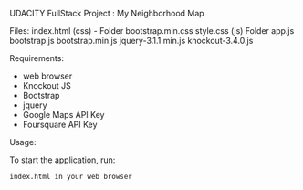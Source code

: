 UDACITY FullStack Project : My Neighborhood Map

Files:
index.html
(css) - Folder
    bootstrap.min.css
    style.css
(js) Folder
    app.js
    bootstrap.js
    bootstrap.min.js
    jquery-3.1.1.min.js
    knockout-3.4.0.js

Requirements:

- web browser
- Knockout JS
- Bootstrap
- jquery
- Google Maps API Key
- Foursquare API Key

Usage:

To start the application, run:

    index.html in your web browser